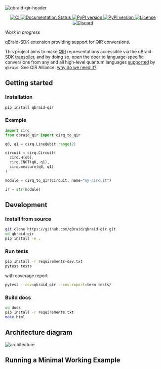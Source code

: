 <img width="full" alt="qbraid-qir-header" src="https://github.com/qBraid/qbraid-qir/assets/46977852/39f921ae-c4bf-442a-b059-6b21abd2ae50">

<p align='center'>
  <a href='https://github.com/qBraid/qbraid-qir/actions/workflows/main.yml'>
      <img src='https://github.com/qBraid/qbraid-qir/actions/workflows/main.yml/badge.svg' alt='CI'>
  </a>
  <a href='https://docs.qbraid.com/projects/qir/en/latest/?badge=latest'>
    <img src='https://readthedocs.com/projects/qbraid-qbraid-qir/badge/?version=latest&token=7656ee72b7a66dec6d78dda911ce808676dca55c3e86702d5e97191badfdf19c' alt='Documentation Status'/>
  </a>
  <a href="https://pypi.org/project/qbraid-qir/">
    <img src="https://img.shields.io/pypi/v/qbraid-qir.svg?color=blue" alt="PyPI version"/>
  </a>
  <a href="https://pypi.org/project/qbraid-qir/">
    <img src="https://img.shields.io/pypi/pyversions/qbraid-qir.svg?color=blue" alt="PyPI version"/>
  </a>
  <a href='https://www.gnu.org/licenses/gpl-3.0.html'>
    <img src='https://img.shields.io/github/license/qBraid/qbraid.svg' alt='License'/>
  </a>
  <a href='https://discord.gg/TPBU2sa8Et'>
    <img src='https://img.shields.io/discord/771898982564626445.svg?color=pink' alt='Discord'/>
  </a>
</p>

*Work in progress*

qBraid-SDK extension providing support for QIR conversions.

This project aims to make [QIR](https://www.qir-alliance.org/) representations accessible via the qBraid-SDK [transpiler](#architecture-diagram), and by doing so, open the door to language-specific conversions from any and all high-level quantum languages [supported](https://docs.qbraid.com/en/latest/sdk/overview.html#supported-frontends) by `qbraid`. See QIR Alliance: [why do we need it?](https://www.qir-alliance.org/qir-book/concepts/why-do-we-need.html).

## Getting started

### Installation

```bash
pip install qbraid-qir
```

### Example

```python
import cirq
from qbraid_qir import cirq_to_qir

q0, q1 = cirq.LineQubit.range(2)

circuit = cirq.Circuit(
  cirq.H(q0),
  cirq.CNOT(q0, q1),
  cirq.measure(q0, q1)
)

module = cirq_to_qir(circuit, name="my-circuit")

ir = str(module)
```

## Development

### Install from source

```bash
git clone https://github.com/qBraid/qbraid-qir.git
cd qbraid-qir
pip install -e .
```

### Run tests

```bash
pip install -r requirements-dev.txt
pytest tests
```

with coverage report

```bash
pytest --cov=qbraid_qir --cov-report=term tests/
```

### Build docs

```bash
cd docs
pip install -r requirements.txt
make html
```

## Architecture diagram

![architecture](https://github.com/qBraid/qbraid-qir/assets/46977852/64da00e3-ca11-443d-b9d0-66a2a71dca0f)

## Running a Minimal Working Example